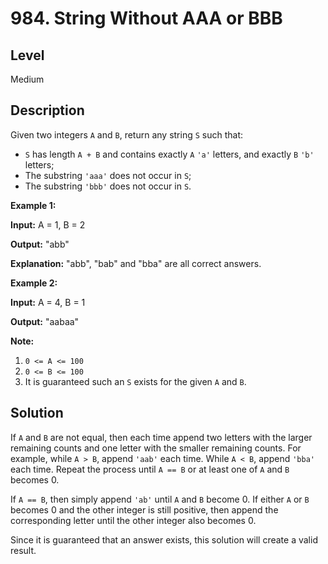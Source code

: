 # 984. String Without AAA or BBB
## Level
Medium

## Description
Given two integers `A` and `B`, return any string `S` such that:

* `S` has length `A + B` and contains exactly `A` `'a'` letters, and exactly `B` `'b'` letters;
* The substring `'aaa'` does not occur in `S`;
* The substring `'bbb'` does not occur in `S`.

**Example 1:**

**Input:** A = 1, B = 2

**Output:** "abb"

**Explanation:** "abb", "bab" and "bba" are all correct answers.

**Example 2:**

**Input:** A = 4, B = 1

**Output:** "aabaa"

**Note:**

1. `0 <= A <= 100`
2. `0 <= B <= 100`
3. It is guaranteed such an `S` exists for the given `A` and `B`.

## Solution
If `A` and `B` are not equal, then each time append two letters with the larger remaining counts and one letter with the smaller remaining counts. For example, while `A > B`, append `'aab'` each time. While `A < B`, append `'bba'` each time. Repeat the process until `A == B` or at least one of `A` and `B` becomes 0.

If `A == B`, then simply append `'ab'` until `A` and `B` become 0. If either `A` or `B` becomes 0 and the other integer is still positive, then append the corresponding letter until the other integer also becomes 0.

Since it is guaranteed that an answer exists, this solution will create a valid result.
